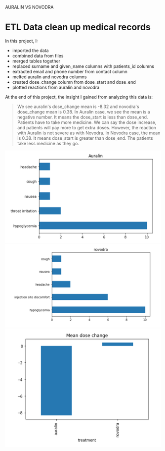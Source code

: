 AURALIN VS NOVODRA

ETL Data clean up medical records
========================

In this project, I: 
* imported the data
* combined data from files
* merged tables together
* replaced surname and given_name columns with patients_id columns
* extracted email and phone number from contact column
* melted auralin and novodra columns 
* created dose_change column from dose_start and dose_end
* plotted reactions from auralin and novodra

At the end of this project, the insight I gained from analyzing this data is: 
> We see auralin's dose_change mean is -8.32 and novodra's dose_change mean is 0.38.  In Auralin case, we see the mean is a negative number.  It means the dose_start is less than dose_end.  Patients have to take more medicine.  We can say the dose increase, and patients will pay more to get extra doses.  However, the reaction with Auralin is not severe as with Novodra.  In Novodra case, the mean is 0.38.  It means dose_start is greater than dose_end.  The patients take less medicine as they go.  

![alt pic1](https://github.com/BenjaminDKLuong/ETL_Clean_up_medical_data/blob/master/auralin.png)
![alt pic2](https://github.com/BenjaminDKLuong/ETL_Clean_up_medical_data/blob/master/novodra.png)
![alt pic3](https://github.com/BenjaminDKLuong/ETL_Clean_up_medical_data/blob/master/dose_change.png)
